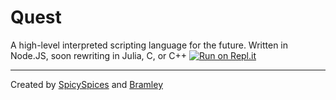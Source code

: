 # Quest
A high-level interpreted scripting language for the future. Written in Node.JS, soon rewriting in Julia, C, or C++
[![Run on Repl.it](https://repl.it/badge/github/QuestLang/Quest)](https://repl.it/github/QuestLang/Quest)
***
Created by [SpicySpices](https://spicedspices.repl.co) and [Bramley](https://bramley.repl.co) 